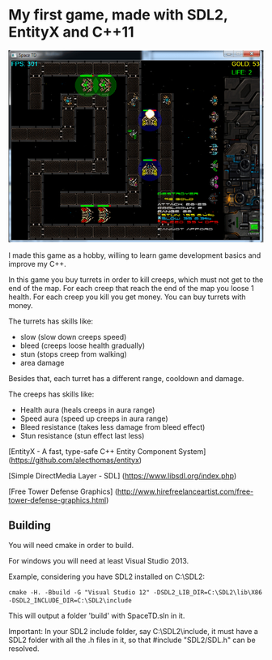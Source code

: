 # My first game, made with SDL2, EntityX and C++11

![Screen Shot](screenshot.png?raw=true)

I made this game as a hobby, willing to learn game development basics and improve my C++.

In this game you buy turrets in order to kill creeps, which must not get to the end of the map.
For each creep that reach the end of the map you loose 1 health.
For each creep you kill you get money.
You can buy turrets with money.

The turrets has skills like: 
- slow (slow down creeps speed)
- bleed (creeps loose health gradually)
- stun (stops creep from walking)
- area damage

Besides that, each turret has a different range, cooldown and damage.

The creeps has skills like:
- Health aura (heals creeps in aura range)
- Speed aura (speed up creeps in aura range)
- Bleed resistance (takes less damage from bleed effect)
- Stun resistance (stun effect last less)

[EntityX - A fast, type-safe C++ Entity Component System] (https://github.com/alecthomas/entityx)

[Simple DirectMedia Layer - SDL] (https://www.libsdl.org/index.php)

[Free Tower Defense Graphics] (http://www.hirefreelanceartist.com/free-tower-defense-graphics.html)

## Building

You will need cmake in order to build.

For windows you will need at least Visual Studio 2013.

Example, considering you have SDL2 installed on C:\SDL2:
```
cmake -H. -Bbuild -G "Visual Studio 12" -DSDL2_LIB_DIR=C:\SDL2\lib\X86 -DSDL2_INCLUDE_DIR=C:\SDL2\include
```
This will output a folder 'build' with SpaceTD.sln in it.

Important: In your SDL2 include folder, say C:\SDL2\include, it must have a SDL2 folder with all the .h files in it, 
so that #include "SDL2/SDL.h" can be resolved.

